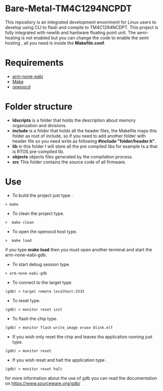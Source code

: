 # Bare-Metal-TM4C1294NCPDT
This repository is an integrated development envoriment for Linux users to develop using CLI to flash and compile to TM4C1294NCDPT. This project is fully integrated with newlib and hardware floating point unit. The semi-hosting is not enabled but you can change the code to enable the semi hosting , all you need is inside the **Makefile.conf**.

# Requirements
* [arm-none-eabi](https://developer.arm.com/-/media/Files/downloads/gnu-rm/10.3-2021.10/gcc-arm-none-eabi-10.3-2021.10-x86_64-linux.tar.bz2)
* [Make](https://www.gnu.org/software/make/)
* [openocd](https://github.com/openocd-org/openocd)

# Folder structure
* **ldscripts** is a folder that holds the description about memory organization and divisions.
* **include** is a folder that holds all the header files, the Makefile maps this folder as root of include, so if you need to add another folder with header file so you need write as following **#include "folder/header.h"**.
* **lib** in this folder I will store all the pre compiled libs for example tx.a that is RTOS pre-compiled lib.
* **objects** objects files generated by the compilation process.
* **src** This folder contains the source code of all firmware.

# Use

* To build the project just type .
```shell
> make
```

*  To clean the project type. 
```shell
>  make clean
```

* To open the openocd host type.
```shell
>  make load
```

if you type **make load** then you must open another terminal and start the arm-none-eabi-gdb.

* To start debug session type.
```shell
> arm-none-eabi-gdb
```

* To connect to the target type 
```shell
(gdb) > target remote localhost:3333
```


* To reset type.
```shell
(gdb) > monitor reset init
```

* To flash the chip type.
```shell
(gdb) > monitor flash write_image erase blink.elf
```

* If you wish only reset the chip and leaves tha application running just type.

```shell
(gdb) > monitor reset
```

* If you wish reset and halt the application type .

```shell
(gdb) > monitor reset halt
```

for more information about the use of gdb you can read the documentation on https://www.sourceware.org/gdb/
